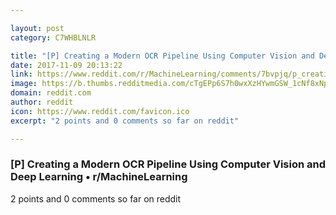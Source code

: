 ```yaml
---

layout: post
category: C7WHBLNLR

title: "[P] Creating a Modern OCR Pipeline Using Computer Vision and Deep Learning • r/MachineLearning"
date: 2017-11-09 20:13:22
link: https://www.reddit.com/r/MachineLearning/comments/7bvpjq/p_creating_a_modern_ocr_pipeline_using_computer/
image: https://b.thumbs.redditmedia.com/cTgEPp6S7h0wxXzHYwmGSW_1cNf8xNpItKti47U86es.jpg
domain: reddit.com
author: reddit
icon: https://www.reddit.com/favicon.ico
excerpt: "2 points and 0 comments so far on reddit"

---
```


### [P] Creating a Modern OCR Pipeline Using Computer Vision and Deep Learning • r/MachineLearning

2 points and 0 comments so far on reddit